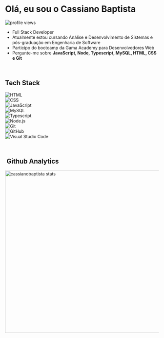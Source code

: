 <h1 align="left">Olá, eu sou o Cassiano Baptista </h1>
<p align="left"> <img src="https://komarev.com/ghpvc/?username=cassianobaptista&color=yellow" alt="profile views" /> </p>

- Full Stack Developer 
- Atualmente estou cursando Análise e Desenvolvimento de Sistemas e pós-graduação em Engenharia de Software
- Participo do bootcamp da Gama Academy para Desenvolvedores Web
- Pergunte-me sobre **JavaScript, Node, Typescript, MySQL, HTML, CSS e  Git**

<br>

## Tech Stack 

![HTML](https://img.shields.io/badge/-HTML-05122A?style=flat&logo=HTML5)&nbsp; <br>
![CSS](https://img.shields.io/badge/-CSS-05122A?style=flat&logo=CSS3&logoColor=1577B6)&nbsp; <br>
![JavaScript](https://img.shields.io/badge/-JavaScript-05122A?style=flat&logo=javascript)&nbsp; <br>
![MySQL](https://img.shields.io/badge/-MySQL-05122A?style=flat&logo=MySQL)&nbsp; <br>
![Typescript](https://img.shields.io/badge/-typescript-05122A?style=flat&logo=typescript)&nbsp; <br>
![Node.js](https://img.shields.io/badge/-Node.js-05122A?style=flat&logo=node.js)&nbsp; <br>
![Git](https://img.shields.io/badge/-Git-05122A?style=flat&logo=git)&nbsp; <br>
![GitHub](https://img.shields.io/badge/-GitHub-05122A?style=flat&logo=github)&nbsp; <br>
![Visual Studio Code](https://img.shields.io/badge/-Visual%20Studio%20Code-05122A?style=flat&logo=visual-studio-code&logoColor=007ACC)&nbsp;

<br>

## &nbsp;Github Analytics

<p align="left">
<img width="530en" src="https://github-readme-stats.vercel.app/api?username=cassianobaptista&show_icons=true&theme=vision-friendly-dark" 
alt="cassianobaptista stats"/>




